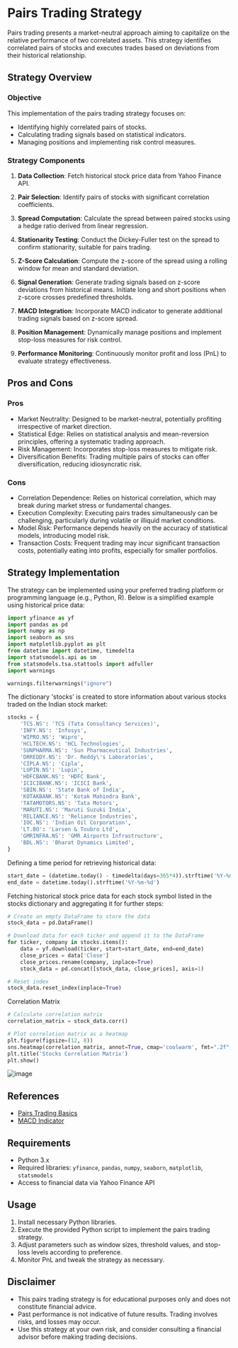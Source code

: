# Pairs Trading Strategy

Pairs trading presents a market-neutral approach aiming to capitalize on the relative performance of two correlated assets. This strategy identifies correlated pairs of stocks and executes trades based on deviations from their historical relationship.

## Strategy Overview

### Objective

This implementation of the pairs trading strategy focuses on:

- Identifying highly correlated pairs of stocks.
- Calculating trading signals based on statistical indicators.
- Managing positions and implementing risk control measures.

### Strategy Components

1. **Data Collection**: Fetch historical stock price data from Yahoo Finance API.
 
2. **Pair Selection**: Identify pairs of stocks with significant correlation coefficients.

3. **Spread Computation**: Calculate the spread between paired stocks using a hedge ratio derived from linear regression.

4. **Stationarity Testing**: Conduct the Dickey-Fuller test on the spread to confirm stationarity, suitable for pairs trading.

5. **Z-Score Calculation**: Compute the z-score of the spread using a rolling window for mean and standard deviation.

6. **Signal Generation**: Generate trading signals based on z-score deviations from historical means. Initiate long and short positions when z-score crosses predefined thresholds.

7. **MACD Integration**: Incorporate MACD indicator to generate additional trading signals based on z-score spread.

8. **Position Management**: Dynamically manage positions and implement stop-loss measures for risk control.

9. **Performance Monitoring**: Continuously monitor profit and loss (PnL) to evaluate strategy effectiveness.

## Pros and Cons

### Pros

- Market Neutrality: Designed to be market-neutral, potentially profiting irrespective of market direction.
- Statistical Edge: Relies on statistical analysis and mean-reversion principles, offering a systematic trading approach.
- Risk Management: Incorporates stop-loss measures to mitigate risk.
- Diversification Benefits: Trading multiple pairs of stocks can offer diversification, reducing idiosyncratic risk.

### Cons

- Correlation Dependence: Relies on historical correlation, which may break during market stress or fundamental changes.
- Execution Complexity: Executing pairs trades simultaneously can be challenging, particularly during volatile or illiquid market conditions.
- Model Risk: Performance depends heavily on the accuracy of statistical models, introducing model risk.
- Transaction Costs: Frequent trading may incur significant transaction costs, potentially eating into profits, especially for smaller portfolios.


## Strategy Implementation

The strategy can be implemented using your preferred trading platform or programming language (e.g., Python, R). Below is a simplified example using historical price data:
```python
import yfinance as yf
import pandas as pd
import numpy as np
import seaborn as sns
import matplotlib.pyplot as plt
from datetime import datetime, timedelta
import statsmodels.api as sm
from statsmodels.tsa.stattools import adfuller
import warnings

warnings.filterwarnings("ignore")
```
The dictionary 'stocks' is created to store information about various stocks traded on the Indian stock market:
```python
stocks = {
    'TCS.NS': 'TCS (Tata Consultancy Services)',
    'INFY.NS': 'Infosys',
    'WIPRO.NS': 'Wipro',
    'HCLTECH.NS': 'HCL Technologies',
    'SUNPHARMA.NS': 'Sun Pharmaceutical Industries',
    'DRREDDY.NS': 'Dr. Reddy\'s Laboratories',
    'CIPLA.NS': 'Cipla',
    'LUPIN.NS': 'Lupin',
    'HDFCBANK.NS': 'HDFC Bank',
    'ICICIBANK.NS': 'ICICI Bank',
    'SBIN.NS': 'State Bank of India',
    'KOTAKBANK.NS': 'Kotak Mahindra Bank',
    'TATAMOTORS.NS': 'Tata Motors',
    'MARUTI.NS': 'Maruti Suzuki India',
    'RELIANCE.NS': 'Reliance Industries',
    'IOC.NS': 'Indian Oil Corporation',
    'LT.BO': 'Larsen & Toubro Ltd',
    'GMRINFRA.NS': 'GMR Airports Infrastructure',
    'BDL.NS': 'Bharat Dynamics Limited',
}
```

Defining a time period for retrieving historical data:
```python
start_date = (datetime.today() - timedelta(days=365*4)).strftime('%Y-%m-%d')
end_date = datetime.today().strftime('%Y-%m-%d')
```

Fetching historical stock price data for each stock symbol listed in the stocks dictionary and aggregating it for further steps:
```python
# Create an empty DataFrame to store the data
stock_data = pd.DataFrame()

# Download data for each ticker and append it to the DataFrame
for ticker, company in stocks.items():
    data = yf.download(ticker, start=start_date, end=end_date)
    close_prices = data['Close']
    close_prices.rename(company, inplace=True)
    stock_data = pd.concat([stock_data, close_prices], axis=1)

# Reset index
stock_data.reset_index(inplace=True)
```
Correlation Matrix
```python
# Calculate correlation matrix
correlation_matrix = stock_data.corr()

# Plot correlation matrix as a heatmap
plt.figure(figsize=(12, 8))
sns.heatmap(correlation_matrix, annot=True, cmap='coolwarm', fmt=".2f", linewidths=0.5)
plt.title('Stocks Correlation Matrix')
plt.show()
```
![image](https://github.com/the-quantclub-iitbhu/Algorithmic_Trading_Strategies/assets/159526866/b01f3a2c-9f28-4478-bd37-71e69f22b6e9)



## References

- [Pairs Trading Basics](https://blog.quantinsti.com/pairs-trading-basics/)
- [MACD Indicator](https://www.investopedia.com/terms/m/macd.asp)

## Requirements

- Python 3.x
- Required libraries: `yfinance`, `pandas`, `numpy`, `seaborn`, `matplotlib`, `statsmodels`
- Access to financial data via Yahoo Finance API

## Usage

1. Install necessary Python libraries.
2. Execute the provided Python script to implement the pairs trading strategy.
3. Adjust parameters such as window sizes, threshold values, and stop-loss levels according to preference.
4. Monitor PnL and tweak the strategy as necessary.


## Disclaimer

- This pairs trading strategy is for educational purposes only and does not constitute financial advice.
- Past performance is not indicative of future results. Trading involves risks, and losses may occur.
- Use this strategy at your own risk, and consider consulting a financial advisor before making trading decisions.
